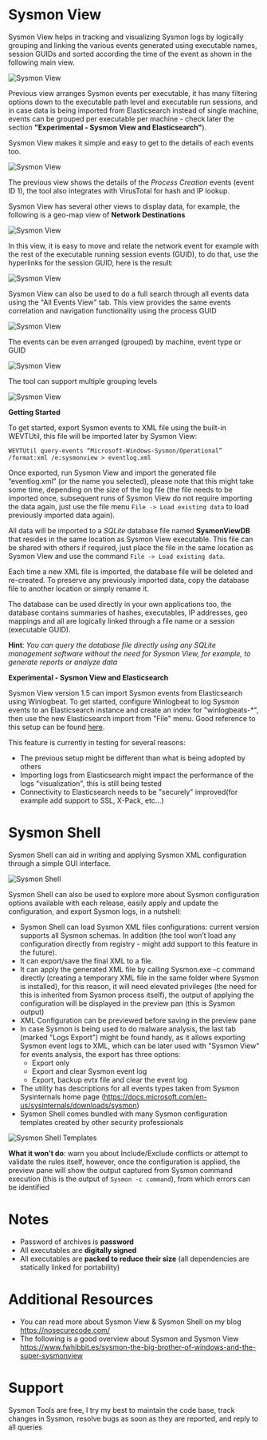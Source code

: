 # Sysmon View

Sysmon View helps in tracking and visualizing Sysmon logs by logically grouping and linking the various events generated using executable names, session GUIDs and sorted according the time of the event as shown in the following main view.

![Sysmon View](https://nosecurecode.blog/wp-content/uploads/2018/07/1.png "Sysmon View")

Previous view arranges Sysmon events per executable, it has many filtering options down to the executable path level and executable run sessions, and in case data is being imported from Elasticsearch instead of single machine, events can be grouped per executable per machine - check later the section **"Experimental - Sysmon View and Elasticsearch"**).

Sysmon View makes it simple and easy to get to the details of each events too.

![Sysmon View](https://nosecurecode.blog/wp-content/uploads/2018/07/1_5.png "Sysmon View")

The previous view shows the details of the _Process Creation_ events (event ID 1), the tool also integrates with VirusTotal for hash and IP lookup.

Sysmon View has several other views to display data, for example, the following is a geo-map view of **Network Destinations**

![Sysmon View](https://nosecurecode.blog/wp-content/uploads/2018/07/2.png "Sysmon View")

In this view, it is easy to move and relate the network event for example with the rest of the executable running session events (GUID), to do that, use the hyperlinks for the session GUID, here is the result:

![Sysmon View](https://nosecurecode.blog/wp-content/uploads/2018/07/2_5.png "Sysmon View")

Sysmon View can also be used to do a full search through all events data using the "All Events View" tab. This view provides the same events correlation and navigation functionality using the process GUID

![Sysmon View](https://nosecurecode.blog/wp-content/uploads/2018/07/3.png "Sysmon View")

The events can be even arranged (grouped) by machine, event type or GUID

![Sysmon View](https://nosecurecode.blog/wp-content/uploads/2018/07/4.png "Sysmon View")

The tool can support multiple grouping levels

![Sysmon View](https://nosecurecode.blog/wp-content/uploads/2018/07/5.png "Sysmon View")


**Getting Started**

To get started, export Sysmon events to XML file using the built-in WEVTUtil, this file will be imported later by Sysmon View:

`WEVTUtil query-events “Microsoft-Windows-Sysmon/Operational” /format:xml /e:sysmonview > eventlog.xml`

Once exported, run Sysmon View and import the generated file “eventlog.xml” (or the name you selected), please note that this might take some time, depending on the size of the log file (the file needs to be imported once, subsequent runs of Sysmon View do not require importing the data again, just use the file menu `File -> Load existing data` to load previously imported data again).

All data will be imported to a _SQLite_ database file named **SysmonViewDB** that resides in the same location as Sysmon View executable. This file can be shared with others if required, just place the file in the same location as  Sysmon View and use the command `File -> Load existing data`.

Each time a new XML file is imported, the database file will be deleted and re-created. To preserve any previously imported data, copy the database file to another location or simply rename it.

The database can be used directly in your own applications too, the database contains summaries of hashes, executables, IP addresses, geo mappings and all are logically linked through a file name or a session (executable GUID).

**Hint**: _You can query the database file directly using any SQLite management software without the need for Sysmon View, for example, to generate reports or analyze data_

**Experimental - Sysmon View and Elasticsearch**

Sysmon View version 1.5 can import Sysmon events from Elasticsearch using Winlogbeat. To get started, configure Winlogbeat to log Sysmon events to an Elasticsearch instance and create an index for "winlogbeats-*", then use the new Elasticsearch import from "File" menu. Good reference to this setup can be found [here](https://cyberwardog.blogspot.ae/2017/02/setting-up-pentesting-i-mean-threat_87.html).

This feature is currently in testing for several reasons:

*  The previous setup might be different than what is being adopted by others
*  Importing logs from Elasticsearch might impact the performance of the logs "visualization", this is still being tested
*  Connectivity to Elasticsearch needs to be "securely" improved(for example add support to SSL, X-Pack, etc...)

# Sysmon Shell

Sysmon Shell can aid in writing and applying Sysmon XML configuration through a simple GUI interface.

![Sysmon Shell](https://nosecurecode.blog/wp-content/uploads/2017/11/HeadImageSysmonShell.png "Sysmon Shell")

Sysmon Shell can also be used to explore more about Sysmon configuration options available with each release, easily apply and update the configuration, and export Sysmon logs, in a nutshell:

* Sysmon Shell can load Sysmon XML files configurations: current version supports all Sysmon schemas. In addition (the tool won’t load any configuration directly from registry - might add support to this feature in the future).
* It can export/save the final XML to a file.
* It can apply the generated XML file by calling Sysmon.exe -c command directly (creating a temporary XML file in the same folder where Sysmon is installed), for this reason, it will need elevated privileges (the need for this is inherited from Sysmon process itself), the output of applying the configuration will be displayed in the preview pan (this is Sysmon output)
* XML Configuration can be previewed before saving in the preview pane
* In case Sysmon is being used to do malware analysis, the last tab (marked "Logs Export") might be found handy, as it allows exporting Sysmon event logs to XML, which can be later used with "Sysmon View" for events analysis, the export has three options:
    * Export only
    * Export and clear Sysmon event log
    * Export, backup evtx file and clear the event log
* The utility has descriptions for all events types taken from Sysmon Sysinternals home page (https://docs.microsoft.com/en-us/sysinternals/downloads/sysmon)
* Sysmon Shell comes bundled with many Sysmon configuration templates created by other security professionals

![Sysmon Shell Templates](https://nosecurecode.blog/wp-content/uploads/2017/12/SysmonShellTemplates.png "Sysmon Shell Templates")

**What it won’t do**: warn you about Include/Exclude conflicts or attempt to validate the rules itself, however, once the configuration is applied, the preview pane will show the output captured from Sysmon command execution (this is the output of `Sysmon -c command`), from which errors can be identified

# Notes
* Password of archives is **password**
* All executables are **digitally signed**
* All executables are **packed to reduce their size** (all dependencies are statically linked for portability)

# Additional Resources
* You can read more about Sysmon View & Sysmon Shell on my blog https://nosecurecode.com/
* The following is a good overview about Sysmon and Sysmon View https://www.fwhibbit.es/sysmon-the-big-brother-of-windows-and-the-super-sysmonview

# Support
Sysmon Tools are free, I try my best to maintain the code base, track changes in Sysmon, resolve bugs as soon as they are reported, and reply to all queries